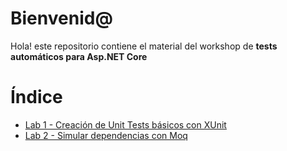 # Bienvenid@

Hola! este repositorio contiene el material del workshop de **tests automáticos para Asp.NET Core**

# Índice

-   [Lab 1 - Creación de Unit Tests básicos con XUnit](Lab01/README.md)
-   [Lab 2 - Simular dependencias con Moq](Lab02/README.md)